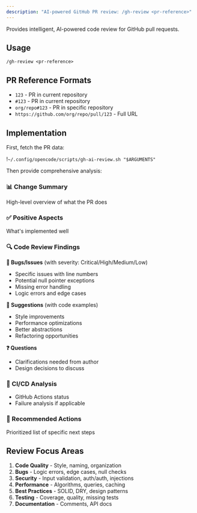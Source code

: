 ```yaml
---
description: "AI-powered GitHub PR review: /gh-review <pr-reference>"
---
```


Provides intelligent, AI-powered code review for GitHub pull requests.

## Usage

```
/gh-review <pr-reference>
```

## PR Reference Formats

- `123` - PR in current repository
- `#123` - PR in current repository
- `org/repo#123` - PR in specific repository
- `https://github.com/org/repo/pull/123` - Full URL

## Implementation

First, fetch the PR data:

!`~/.config/opencode/scripts/gh-ai-review.sh "$ARGUMENTS"`

Then provide comprehensive analysis:

### 📊 Change Summary
High-level overview of what the PR does

### ✅ Positive Aspects
What's implemented well

### 🔍 Code Review Findings

**🐛 Bugs/Issues** (with severity: Critical/High/Medium/Low)
- Specific issues with line numbers
- Potential null pointer exceptions
- Missing error handling
- Logic errors and edge cases

**🎯 Suggestions** (with code examples)
- Style improvements
- Performance optimizations
- Better abstractions
- Refactoring opportunities

**❓ Questions**
- Clarifications needed from author
- Design decisions to discuss

### 🚦 CI/CD Analysis
- GitHub Actions status
- Failure analysis if applicable

### 📝 Recommended Actions
Prioritized list of specific next steps

## Review Focus Areas

1. **Code Quality** - Style, naming, organization
2. **Bugs** - Logic errors, edge cases, null checks
3. **Security** - Input validation, auth/auth, injections
4. **Performance** - Algorithms, queries, caching
5. **Best Practices** - SOLID, DRY, design patterns
6. **Testing** - Coverage, quality, missing tests
7. **Documentation** - Comments, API docs
